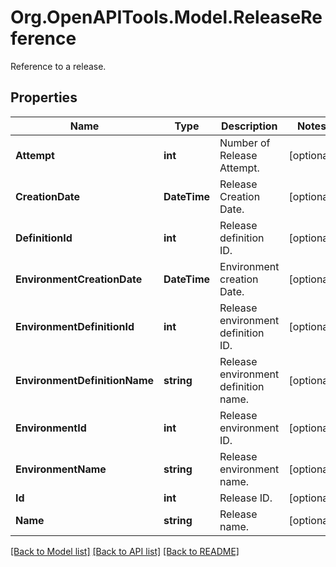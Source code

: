 # Org.OpenAPITools.Model.ReleaseReference
Reference to a release.

## Properties

Name | Type | Description | Notes
------------ | ------------- | ------------- | -------------
**Attempt** | **int** | Number of Release Attempt. | [optional] 
**CreationDate** | **DateTime** | Release Creation Date. | [optional] 
**DefinitionId** | **int** | Release definition ID. | [optional] 
**EnvironmentCreationDate** | **DateTime** | Environment creation Date. | [optional] 
**EnvironmentDefinitionId** | **int** | Release environment definition ID. | [optional] 
**EnvironmentDefinitionName** | **string** | Release environment definition name. | [optional] 
**EnvironmentId** | **int** | Release environment ID. | [optional] 
**EnvironmentName** | **string** | Release environment name. | [optional] 
**Id** | **int** | Release ID. | [optional] 
**Name** | **string** | Release name. | [optional] 

[[Back to Model list]](../README.md#documentation-for-models) [[Back to API list]](../README.md#documentation-for-api-endpoints) [[Back to README]](../README.md)


